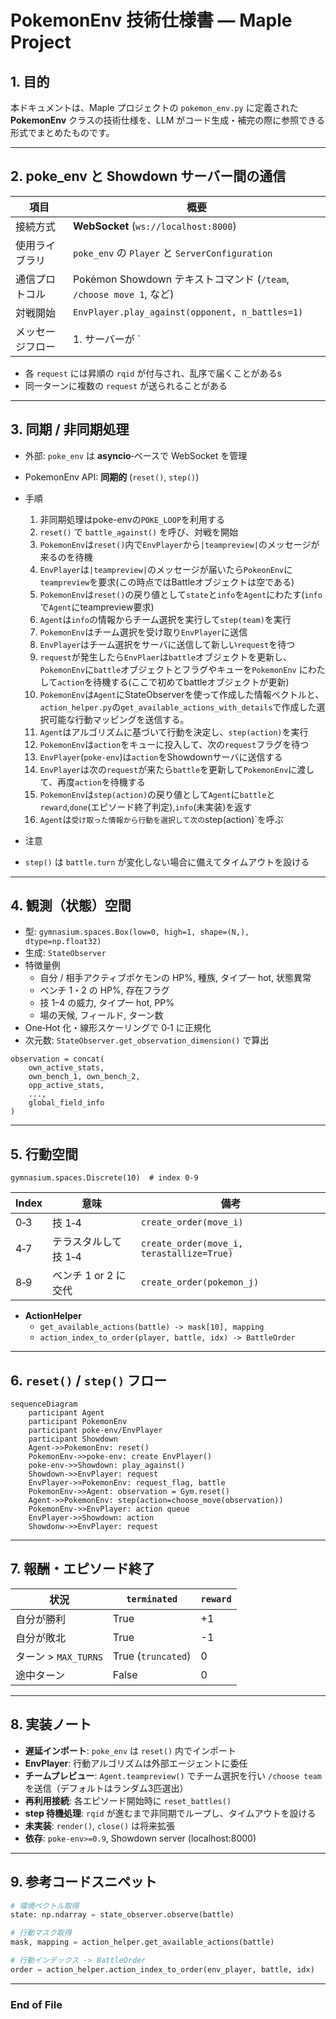 # PokemonEnv 技術仕様書 — Maple Project

## 1. 目的
本ドキュメントは、Maple プロジェクトの `pokemon_env.py` に定義された **PokemonEnv** クラスの技術仕様を、LLM がコード生成・補完の際に参照できる形式でまとめたものです。

---

## 2. poke_env と Showdown サーバー間の通信

| 項目 | 概要 |
| --- | --- |
| 接続方式 | **WebSocket** (`ws://localhost:8000`) |
| 使用ライブラリ | `poke_env` の `Player` と `ServerConfiguration` |
| 通信プロトコル | Pokémon Showdown テキストコマンド (`/team`, `/choose move 1`, など) |
| 対戦開始 | `EnvPlayer.play_against(opponent, n_battles=1)` |
| メッセージフロー | 1. サーバーが `|request|`で始まるメッセージを送信 2.EnvPlayer(PSClient)はメッセージを解析してbattleオブジェクトを更新して、PokemonEnvにフラグ付きで送信 3.EnvPlayerはPokemonEnvから帰ってきたコマンドをサーバに送信 4.サーバが結果を返す |

* 各 `request` には昇順の `rqid` が付与され、乱序で届くことがあるs
* 同一ターンに複数の `request` が送られることがある

---

## 3. 同期 / 非同期処理

* 外部: `poke_env` は **asyncio**‐ベースで WebSocket を管理  
* PokemonEnv API: **同期的** (`reset()`, `step()`)  

* 手順
  1. 非同期処理はpoke-envの`POKE_LOOP`を利用する
  1. `reset()` で `battle_against()` を呼び、対戦を開始
  2. `PokemonEnv`は`reset()`内で`EnvPlayer`から`|teampreview|`のメッセージが来るのを待機
  3. `EnvPlayer`は`|teampreview|`のメッセージが届いたら`PokeonEnv`に`teampreview`を要求(この時点ではBattleオブジェクトは空である)
  4. `PokemonEnv`は`reset()`の戻り値として`state`と`info`を`Agent`にわたす(`info`で`Agent`にteampreview要求)
  5. `Agent`は`info`の情報からチーム選択を実行して`step(team)`を実行
  6. `PokemonEnv`はチーム選択を受け取り`EnvPlayer`に送信
  7. `EnvPlayer`はチーム選択をサーバに送信して新しい`request`を待つ
  6. `request`が発生したら`EnvPlaer`は`battle`オブジェクトを更新し、`PokemonEnv`に`battle`オブジェクトとフラグやキューを`PokemonEnv` にわたして`action`を待機する(ここで初めてbattleオブジェクトが更新)
  7. `PokemonEnv`は`Agent`にStateObserverを使って作成した情報ベクトルと、`action_helper.py`の`get_available_actions_with_details`で作成した選択可能な行動マッピングを送信する。
  8. `Agent`はアルゴリズムに基づいて行動を決定し、`step(action)`を実行
  9. `PokemonEnv`は`action`をキューに投入して、次の`request`フラグを待つ
  10. `EnvPlayer`(`poke-env`)は`action`をShowdownサーバに送信する
  11. `EnvPlayer`は次の`request`が来たら`battle`を更新して`PokemonEnv`に渡して、再度`action`を待機する
  12. `PokemonEnv`は`step(action)`の戻り値として`Agent`に`battle`と`reward`,`done`(エピソード終了判定),`info`(未実装)を返す
  13. `Agent`は`受け取った情報から行動を選択して次の`step(action)`を呼ぶ

* 注意
* `step()` は `battle.turn` が変化しない場合に備えてタイムアウトを設ける

---

## 4. 観測（状態）空間

* 型: `gymnasium.spaces.Box(low=0, high=1, shape=(N,), dtype=np.float32)`
* 生成: `StateObserver`  
* 特徴量例  
  * 自分 / 相手アクティブポケモンの HP%, 種族, タイプ一 hot, 状態異常  
  * ベンチ 1・2 の HP%, 存在フラグ  
  * 技 1–4 の威力, タイプ一 hot, PP%  
  * 場の天候, フィールド, ターン数  
* One‑Hot 化・線形スケーリングで 0‑1 に正規化  
* 次元数: `StateObserver.get_observation_dimension()` で算出  

```text
observation = concat(
    own_active_stats,
    own_bench_1, own_bench_2,
    opp_active_stats,
    ...,
    global_field_info
)
```

---

## 5. 行動空間

```
gymnasium.spaces.Discrete(10)  # index 0‑9
```

| Index | 意味 | 備考 |
| --- | --- | --- |
| 0‑3 | 技 1‑4 | `create_order(move_i)` |
| 4‑7 | テラスタルして技 1‑4 | `create_order(move_i, terastallize=True)` |
| 8‑9 | ベンチ 1 or 2 に交代 | `create_order(pokemon_j)` |

* **ActionHelper**  
  * `get_available_actions(battle) -> mask[10], mapping`  
  * `action_index_to_order(player, battle, idx) -> BattleOrder`  

---

## 6. `reset()` / `step()` フロー

```mermaid
sequenceDiagram
    participant Agent
    participant PokemonEnv
    participant poke-env/EnvPlayer
    participant Showdown
    Agent->>PokemonEnv: reset()
    PokemonEnv->>poke-env: create EnvPlayer()
    poke-env->>Showdown: play_against()
    Showdown->>EnvPlayer: request
    EnvPlayer->>PokemonEnv: request_flag, battle
    PokemonEnv->>Agent: observation = Gym.reset()
    Agent->>PokemonEnv: step(action=choose_move(observation))
    PokemonEnv->>EnvPlayer: action queue
    EnvPlayer->>Showdown: action
    Showdonw->>EnvPlayer: request
```

---

## 7. 報酬・エピソード終了

| 状況 | `terminated` | `reward` |
| --- | --- | --- |
| 自分が勝利 | True | +1 |
| 自分が敗北 | True | -1 |
| ターン > `MAX_TURNS` | True (`truncated`) | 0 |
| 途中ターン | False | 0 |

---

## 8. 実装ノート

* **遅延インポート**: `poke_env` は `reset()` 内でインポート
* **EnvPlayer**: 行動アルゴリズムは外部エージェントに委任
* **チームプレビュー**: `Agent.teampreview()` でチーム選択を行い `/choose team` を送信（デフォルトはランダム3匹選出）
* **再利用接続**: 各エピソード開始時に `reset_battles()`
* **step 待機処理**: `rqid` が進むまで非同期でループし、タイムアウトを設ける
* **未実装**: `render()`, `close()` は将来拡張
* **依存**: `poke-env>=0.9`, Showdown server (localhost:8000)

---

## 9. 参考コードスニペット

```python
# 環境ベクトル取得
state: np.ndarray = state_observer.observe(battle)

# 行動マスク取得
mask, mapping = action_helper.get_available_actions(battle)

# 行動インデックス -> BattleOrder
order = action_helper.action_index_to_order(env_player, battle, idx)
```

---

### End of File

